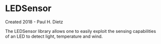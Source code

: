 # LEDSensor

Created 2018 - Paul H. Dietz

The LEDSensor library allows one to easily exploit the sensing capabilities of an LED to detect light, temperature and wind.

